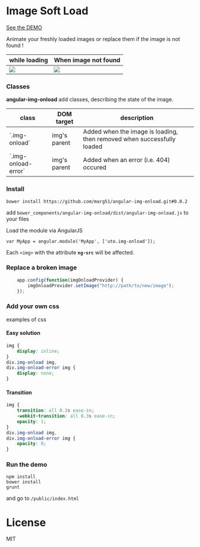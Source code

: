 # Image Soft Load

[See the DEMO](http://img-onload.uto.io/index.html)

Animate your freshly loaded images or replace them if the image is not found !

<table>
	<thead>
		<tr>
			<th>while loading</th>
			<th>When image not found</th>
		</tr>
	</thead>
	<tbody>
		<tr>
			<td><img src="http://i.uto.io/TcxOT"/></td>
			<td><img src="http://i.uto.io/DA1OD"/></td>
		</tr>
	</tbody>
</table>


### Classes

**angular-img-onload** add classes, describing the state of the image.

<table>
	<thead>
		<tr>
			<th>class</th>
			<th>DOM target</th>
			<th>description</th>
		</tr>
	</thead>
	<tbody>
		<tr>
			<td>`.img-onload`</td>
			<td>img's parent</td>
			<td>Added when the image is loading, then removed when successfully loaded</td>
		</tr>
		<tr>
			<td>`.img-onload-error`</td>
			<td>img's parent</td>
			<td>Added when an error (i.e. 404) occured</td>
		</tr>
	</tbody>
</table>



### Install

```
bower install https://github.com/marg51/angular-img-onload.git#0.0.2
```

add `bower_components/angular-img-onload/dist/angular-img-onload.js` to your files

Load the module via AngularJS 

```
var MyApp = angular.module('MyApp', ['uto.img-onload']);
```

Each `<img>` with the attribute **`ng-src`** will be affected.

### Replace a broken image

```javascript
	app.config(function(imgOnloadProvider) {
    	imgOnloadProvider.setImage("http://path/to/new/image");
	});
```



### Add your own css

examples of css

#### Easy solution

```css
img {
	display: inline;
}
div.img-onload img,
div.img-onload-error img {
	display: none;
}
```

#### Transition

```css
img {
	transition: all 0.3s ease-in;
	-webkit-transition: all 0.3s ease-in;
	opacity: 1;
}
div.img-onload img,
div.img-onload-error img {
	opacity: 0;
}
```

### Run the demo 

```
npm install
bower install
grunt
```

and go to `/public/index.html`

# License 

MIT


